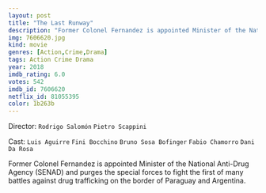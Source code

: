 ```yaml
---
layout: post
title: "The Last Runway"
description: "Former Colonel Fernandez is appointed Minister of the National Anti-Drug Agency (SENAD) and purges the special forces to fight the first of many battles against drug trafficking on the border of Paraguay and Argentina..."
img: 7606620.jpg
kind: movie
genres: [Action,Crime,Drama]
tags: Action Crime Drama 
year: 2018
imdb_rating: 6.0
votes: 542
imdb_id: 7606620
netflix_id: 81055395
color: 1b263b
---
```

Director: `Rodrigo Salomón` `Pietro Scappini`  

Cast: `Luis Aguirre` `Fini Bocchino` `Bruno Sosa Bofinger` `Fabio Chamorro` `Dani Da Rosa` 

Former Colonel Fernandez is appointed Minister of the National Anti-Drug Agency (SENAD) and purges the special forces to fight the first of many battles against drug trafficking on the border of Paraguay and Argentina.